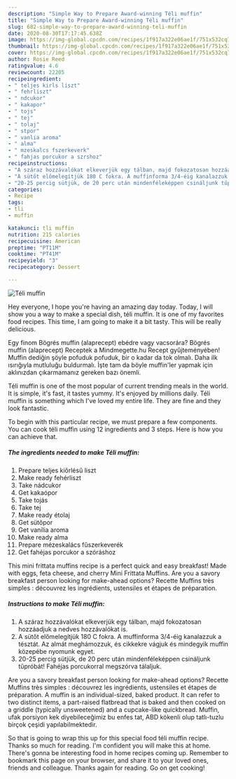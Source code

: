```yaml
---
description: "Simple Way to Prepare Award-winning Téli muffin"
title: "Simple Way to Prepare Award-winning Téli muffin"
slug: 682-simple-way-to-prepare-award-winning-teli-muffin
date: 2020-08-30T17:17:45.638Z
image: https://img-global.cpcdn.com/recipes/1f917a322e06ae1f/751x532cq70/teli-muffin-recept-foto.jpg
thumbnail: https://img-global.cpcdn.com/recipes/1f917a322e06ae1f/751x532cq70/teli-muffin-recept-foto.jpg
cover: https://img-global.cpcdn.com/recipes/1f917a322e06ae1f/751x532cq70/teli-muffin-recept-foto.jpg
author: Rosie Reed
ratingvalue: 4.6
reviewcount: 22205
recipeingredient:
- " teljes kirls liszt"
- " fehrliszt"
- " ndcukor"
- " kakapor"
- " tojs"
- " tej"
- " tolaj"
- " stpor"
- " vanlia aroma"
- " alma"
- " mzeskalcs fszerkeverk"
- " fahjas porcukor a szrshoz"
recipeinstructions:
- "A száraz hozzávalókat elkeverjük egy tálban, majd fokozatosan hozzáadjuk a nedves hozzávalókat is."
- "A sütőt előmelegítjük 180 C fokra. A muffinforma 3/4-éig kanalazzuk a tésztát. Az almát meghámozzuk, és cikkekre vágjuk és mindegyik muffin közepébe nyomunk egyet."
- "20-25 percig sütjük, de 20 perc után mindenféleképpen csináljunk tűpróbát! Fahéjas porcukorral megszórva tálaljuk."
categories:
- Recipe
tags:
- tli
- muffin

katakunci: tli muffin 
nutrition: 215 calories
recipecuisine: American
preptime: "PT11M"
cooktime: "PT41M"
recipeyield: "3"
recipecategory: Dessert

---
```



![Téli muffin](https://img-global.cpcdn.com/recipes/1f917a322e06ae1f/751x532cq70/teli-muffin-recept-foto.jpg)

Hey everyone, I hope you're having an amazing day today. Today, I will show you a way to make a special dish, téli muffin. It is one of my favorites food recipes. This time, I am going to make it a bit tasty. This will be really delicious.

Egy finom Bögrés muffin (alaprecept) ebédre vagy vacsorára? Bögrés muffin (alaprecept) Receptek a Mindmegette.hu Recept gyűjteményében! Muffin dediğin şöyle pofuduk pofuduk, bir o kadar da tok olmalı. Daha ilk ısırığıyla mutluluğu buldurmalı. İşte tam da böyle muffin&#39;ler yapmak için aklınızdan çıkarmamanız gereken bazı önemli.

Téli muffin is one of the most popular of current trending meals in the world. It is simple, it's fast, it tastes yummy. It's enjoyed by millions daily. Téli muffin is something which I've loved my entire life. They are fine and they look fantastic.


To begin with this particular recipe, we must prepare a few components. You can cook téli muffin using 12 ingredients and 3 steps. Here is how you can achieve that.

<!--inarticleads1-->

##### The ingredients needed to make Téli muffin:

1. Prepare  teljes kiőrlésű liszt
1. Make ready  fehérliszt
1. Take  nádcukor
1. Get  kakaópor
1. Take  tojás
1. Take  tej
1. Make ready  étolaj
1. Get  sütőpor
1. Get  vanília aroma
1. Make ready  alma
1. Prepare  mézeskalács fűszerkeverék
1. Get  fahéjas porcukor a szóráshoz


This mini frittata muffins recipe is a perfect quick and easy breakfast! Made with eggs, feta cheese, and cherry Mini Frittata Muffins. Are you a savory breakfast person looking for make-ahead options? Recette Muffins très simples : découvrez les ingrédients, ustensiles et étapes de préparation. 

<!--inarticleads2-->

##### Instructions to make Téli muffin:

1. A száraz hozzávalókat elkeverjük egy tálban, majd fokozatosan hozzáadjuk a nedves hozzávalókat is.
1. A sütőt előmelegítjük 180 C fokra. A muffinforma 3/4-éig kanalazzuk a tésztát. Az almát meghámozzuk, és cikkekre vágjuk és mindegyik muffin közepébe nyomunk egyet.
1. 20-25 percig sütjük, de 20 perc után mindenféleképpen csináljunk tűpróbát! Fahéjas porcukorral megszórva tálaljuk.


Are you a savory breakfast person looking for make-ahead options? Recette Muffins très simples : découvrez les ingrédients, ustensiles et étapes de préparation. A muffin is an individual-sized, baked product. It can refer to two distinct items, a part-raised flatbread that is baked and then cooked on a griddle (typically unsweetened) and a cupcake-like quickbread. Muffin, ufak porsiyon kek diyebileceğimiz bu enfes tat, ABD kökenli olup tatlı-tuzlu birçok çeşidi yapılabilmektedir. 

So that is going to wrap this up for this special food téli muffin recipe. Thanks so much for reading. I'm confident you will make this at home. There's gonna be interesting food in home recipes coming up. Remember to bookmark this page on your browser, and share it to your loved ones, friends and colleague. Thanks again for reading. Go on get cooking!
